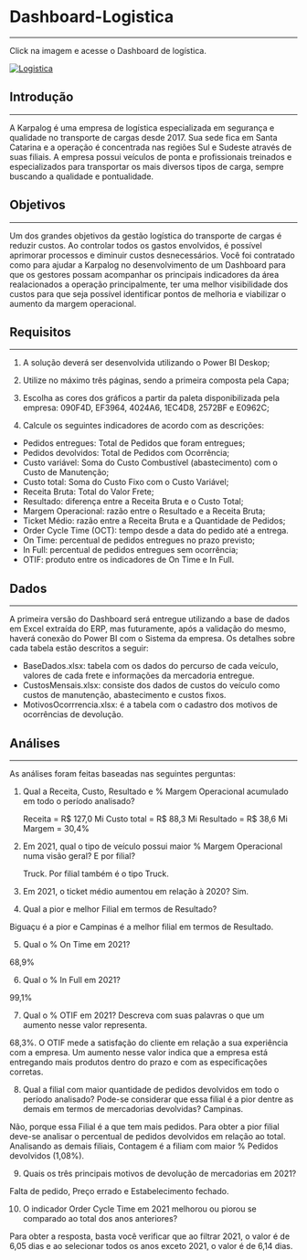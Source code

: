 # Dashboard-Logistica
***
Click na imagem e acesse o Dashboard de logística.

[![Logistica](https://imgur.com/yYHhq21)](https://app.powerbi.com/view?r=eyJrIjoiM2M5NzMwZDEtNWQ5Yy00Y2QxLWE4YjMtMzQwYzM2NTU0NjUwIiwidCI6IjJlMDg2ODMxLTlkNTAtNDA4Zi04MWMzLTM5Zjc0OTZmYzNmNiJ9&pageName=ReportSection96bce97b8cb7d090726d)

## Introdução
***
A Karpalog é uma empresa de logística especializada em segurança e qualidade no transporte de cargas desde 2017. Sua sede fica em Santa Catarina e a operação é concentrada nas regiões Sul e Sudeste através de suas filiais. A empresa possui veículos de ponta e profissionais treinados e especializados para transportar os mais diversos tipos de carga, sempre buscando a qualidade e pontualidade.

## Objetivos
***
Um dos grandes objetivos da gestão logística do transporte de cargas é reduzir custos. Ao controlar todos os gastos envolvidos, é possível aprimorar processos e diminuir custos desnecessários.
Você foi contratado como para ajudar a Karpalog no desenvolvimento de um Dashboard para que os gestores possam acompanhar os principais indicadores da área realacionados a operação principalmente, ter uma melhor visibilidade dos custos para que seja possível identificar pontos de melhoria e viabilizar o aumento da margem operacional.

## Requisitos
***
1. A solução deverá ser desenvolvida utilizando o Power BI Deskop;

2. Utilize no máximo três páginas, sendo a primeira composta pela Capa; 

3. Escolha as cores dos gráficos a partir da paleta disponibilizada pela empresa:
090F4D, EF3964, 4024A6, 1EC4D8, 2572BF e E0962C;

4. Calcule os seguintes indicadores de acordo com as descrições:
- Pedidos entregues: Total de Pedidos que foram entregues;
- Pedidos devolvidos: Total de Pedidos com Ocorrência;
- Custo variável: Soma do Custo Combustível (abastecimento) com o Custo de Manutenção;
- Custo total: Soma do Custo Fixo com o Custo Variável;
- Receita Bruta: Total do Valor Frete;
- Resultado: diferença entre a Receita Bruta e o Custo Total;
- Margem Operacional: razão entre o Resultado e a Receita Bruta;
- Ticket Médio: razão entre a Receita Bruta e a Quantidade de Pedidos;
- Order Cycle Time (OCT): tempo desde a data do pedido até a entrega.
- On Time: percentual de pedidos entregues no prazo previsto;
- In Full: percentual de pedidos entregues sem ocorrência;
- OTIF: produto entre os indicadores de On Time e In Full.

## Dados
***
A primeira versão do Dashboard será entregue utilizando a base de dados em Excel extraída do ERP, mas futuramente, após a validação do mesmo, haverá conexão do Power BI com o Sistema da empresa.
Os detalhes sobre cada tabela estão descritos a seguir:
- BaseDados.xlsx: tabela com os dados do percurso de cada veículo, valores de cada frete e informações da mercadoria entregue.
- CustosMensais.xlsx: consiste dos dados de custos do veículo como custos de manutenção, 
abastecimento e custos fixos.
- MotivosOcorrrencia.xlsx: é a tabela com o cadastro dos motivos de ocorrências de devolução. 

## Análises
***
As análises foram feitas baseadas nas seguintes perguntas:
1. Qual a Receita, Custo, Resultado e % Margem Operacional acumulado em todo o período analisado? 

   Receita = R$ 127,0 Mi
   Custo total = R$ 88,3 Mi
   Resultado = R$ 38,6 Mi
   Margem = 30,4%
2. Em 2021, qual o tipo de veículo possui maior % Margem Operacional numa visão geral? E por filial?

   Truck. Por filial também é o tipo Truck. 

3. Em 2021, o ticket médio aumentou em relação à 2020?
 Sim.

4. Qual a pior e melhor Filial em termos de Resultado?

Biguaçu é a pior e Campinas é a melhor filial em termos de Resultado. 

5. Qual o % On Time em 2021? 

68,9%

6. Qual o % In Full em 2021? 

99,1%

7. Qual o % OTIF em 2021? Descreva com suas palavras o que um aumento nesse valor representa.

68,3%. O OTIF mede a satisfação do cliente em relação a sua experiência com a empresa. Um aumento nesse valor indica que a empresa está entregando mais produtos dentro do prazo e com as especificações corretas.

8. Qual a filial com maior quantidade de pedidos devolvidos em todo o período analisado? Pode-se considerar que essa filial é a pior dentre as demais em termos de mercadorias devolvidas?
Campinas. 

Não, porque essa Filial é a que tem mais pedidos. Para obter a pior filial deve-se analisar o percentual de pedidos devolvidos em relação ao total. Analisando as demais filiais, Contagem é a filiam com maior % Pedidos devolvidos (1,08%).

9. Quais os três principais motivos de devolução de mercadorias em 2021?

Falta de pedido, Preço errado e Estabelecimento fechado.

10. O indicador Order Cycle Time em 2021 melhorou ou piorou se comparado ao total dos anos anteriores?

Para obter a resposta, basta você verificar que ao filtrar 2021, o valor é de 6,05 dias e ao selecionar todos os anos exceto 2021, o valor é de 6,14 dias.